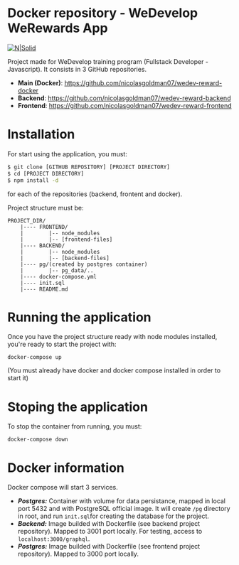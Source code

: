 # Docker repository - WeDevelop WeRewards App

[![N|Solid](https://i.ibb.co/YQ4Xv7B/wedevelop-logo-f3beb597-1.png)](https://wedevelop.me/)

Project made for WeDevelop training program (Fullstack Developer - Javascript). It consists in 3 GitHub repositories.

- **Main (Docker)**: https://github.com/nicolasgoldman07/wedev-reward-docker
- **Backend**: https://github.com/nicolasgoldman07/wedev-reward-backend
- **Frontend**: https://github.com/nicolasgoldman07/wedev-reward-frontend

# Installation

For start using the application, you must:

```sh
$ git clone [GITHUB REPOSITORY] [PROJECT DIRECTORY]
$ cd [PROJECT DIRECTORY]
$ npm install -d
```

for each of the repositories (backend, frontent and docker).

Project structure must be:

```
PROJECT_DIR/
    |---- FRONTEND/
    |        |-- node_modules
    |        |-- [frontend-files]
    |---- BACKEND/
    |        |-- node_modules
    |        |-- [backend-files]
    |---- pg/(created by postgres container)
    |        |-- pg_data/..
    |---- docker-compose.yml
    |---- init.sql
    |---- README.md
```

# Running the application

Once you have the project structure ready with node modules installed, you're ready to start the project with:

```
docker-compose up
```

(You must already have docker and docker compose installed in order to start it)

# Stoping the application

To stop the container from running, you must:

```
docker-compose down
```

# Docker information

Docker compose will start 3 services.

- **_Postgres:_** Container with volume for data persistance, mapped in local port 5432 and with PostgreSQL official image. It will create `/pg` directory in root, and run `init.sql`for creating the database for the project.
- **_Backend:_** Image builded with Dockerfile (see backend project repository). Mapped to 3001 port locally. For testing, access to `localhost:3000/graphql`.
- **_Postgres:_** Image builded with Dockerfile (see frontend project repository). Mapped to 3000 port locally.
